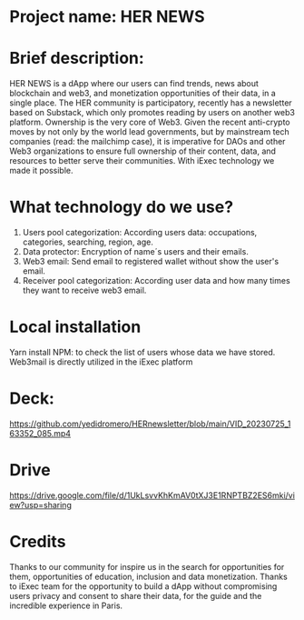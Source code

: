 # Project name: HER NEWS

# Brief description: 
HER NEWS is a dApp where our users can find trends, news about blockchain and web3, and monetization opportunities of their data, in a single place. The HER community is participatory, recently has a newsletter based on Substack, which only promotes reading by users on another web3 platform. Ownership is the very core of Web3. Given the recent anti-crypto moves by not only by the world lead governments, but by mainstream tech companies (read: the mailchimp case), it is imperative for DAOs and other Web3 organizations to ensure full ownership of their content, data, and resources to better serve their communities. With iExec technology we made it possible.

# What technology do we use?
1. Users pool categorization: According users data: occupations, categories, searching, region, age.
2. Data protector: Encryption of name´s users and their emails.
3. Web3 email: Send email to registered wallet without show the user's email.
4. Receiver pool categorization: According user data and how many times they want to receive web3 email.

# Local installation
Yarn install
NPM: to check the list of users whose data we have stored.
Web3mail is directly utilized in the iExec platform


# Deck:
https://github.com/yedidromero/HERnewsletter/blob/main/VID_20230725_163352_085.mp4

# Drive
https://drive.google.com/file/d/1UkLsvvKhKmAV0tXJ3E1RNPTBZ2ES6mki/view?usp=sharing

# Credits
Thanks to our community for inspire us in the search for opportunities for them, opportunities of education, inclusion and data monetization.
Thanks to iExec team for the opportunity to build a dApp without compromising users privacy and consent to share their data, for the guide and the incredible experience in Paris.
